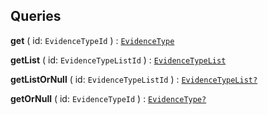 

## Queries

  
<article>

**get** ( id: `EvidenceTypeId` ) : [`EvidenceType`](#evidencetype) <br/> 

</article>
<article>

**getList** ( id: `EvidenceTypeListId` ) : [`EvidenceTypeList`](#evidencetypelist) <br/> 

</article>
<article>

**getListOrNull** ( id: `EvidenceTypeListId` ) : [`EvidenceTypeList?`](#evidencetypelist) <br/> 

</article>
<article>

**getOrNull** ( id: `EvidenceTypeId` ) : [`EvidenceType?`](#evidencetype) <br/> 

</article>

